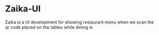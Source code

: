 # Zaika-UI
Zaika is a UI development for showing restaurant menu when we scan the qr code placed on the tables while dining in 
